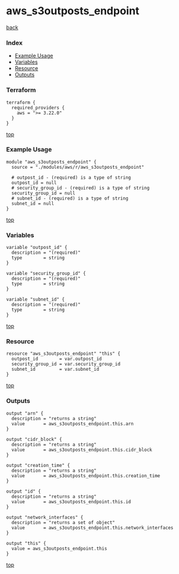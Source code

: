 # aws_s3outposts_endpoint
[back](../aws.md)
### Index
- [Example Usage](#example-usage)
- [Variables](#variables)
- [Resource](#resource)
- [Outputs](#outputs)
### Terraform
```hcl
terraform {
  required_providers {
    aws = ">= 3.22.0"
  }
}
```
[top](#index)
### Example Usage
```hcl
module "aws_s3outposts_endpoint" {
  source = "./modules/aws/r/aws_s3outposts_endpoint"

  # outpost_id - (required) is a type of string
  outpost_id = null
  # security_group_id - (required) is a type of string
  security_group_id = null
  # subnet_id - (required) is a type of string
  subnet_id = null
}
```
[top](#index)
### Variables
```hcl
variable "outpost_id" {
  description = "(required)"
  type        = string
}

variable "security_group_id" {
  description = "(required)"
  type        = string
}

variable "subnet_id" {
  description = "(required)"
  type        = string
}
```
[top](#index)

### Resource
```hcl
resource "aws_s3outposts_endpoint" "this" {
  outpost_id        = var.outpost_id
  security_group_id = var.security_group_id
  subnet_id         = var.subnet_id
}
```
[top](#index)
### Outputs
```hcl
output "arn" {
  description = "returns a string"
  value       = aws_s3outposts_endpoint.this.arn
}

output "cidr_block" {
  description = "returns a string"
  value       = aws_s3outposts_endpoint.this.cidr_block
}

output "creation_time" {
  description = "returns a string"
  value       = aws_s3outposts_endpoint.this.creation_time
}

output "id" {
  description = "returns a string"
  value       = aws_s3outposts_endpoint.this.id
}

output "network_interfaces" {
  description = "returns a set of object"
  value       = aws_s3outposts_endpoint.this.network_interfaces
}

output "this" {
  value = aws_s3outposts_endpoint.this
}
```
[top](#index)
